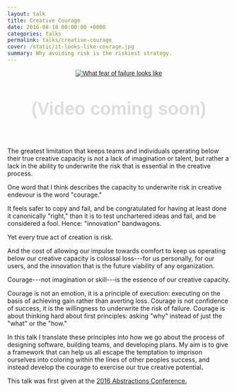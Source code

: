 ```yaml
---
layout: talk
title: Creative Courage
date: 2016-08-18 00:00:00 +0000
categories: talks
permalink: talks/creative-courage
cover: /static/it-looks-like-courage.jpg
summary: Why avoiding risk is the riskiest strategy.
---
```


<div class="image" style="text-align: center;">
  <a href="https://twitter.com/jddionisio/status/766317516796915712" target="_blank">
    <img
      src="https://pbs.twimg.com/media/CqKBtrtWIAA-643.jpg"
      alt="What fear of failure looks like"
      style="border: 0; font-family: sans-serif;"
      />
  </a>
</div>

<div style="text-align: center; font-family: sans-serif; font-weight: 900; font-size: 40px; color: #ddd; padding: 50px;">(Video coming soon)</div>

The greatest limitation that keeps teams and individuals operating below their
true creative capacity is not a lack of imagination or talent, but rather a lack
in the ability to underwrite the risk that is essential in the creative process.

One word that I think describes the capacity to underwrite risk in creative
endevour is the word "courage."

It feels safer to copy and fail, and be congratulated for having at least done
it canonically "right," than it is to test unchartered ideas and fail, and be
considered a fool. Hence: "innovation" bandwagons.

Yet every true act of creation is risk.

And the cost of allowing our impulse
towards comfort to keep us operating below our creative capacity is colossal
loss---for us personally, for our users, and the innovation that is the future
viability of any organization.

Courage---not imagination or skill---is the essence of our
creative capacity.

Courage is not an emotion, it is a principle of execution: executing on the
basis of achieving gain rather than averting loss. Courage is not confidence of
success, it is the willingness to underwrite the risk of failure. Courage is
about thinking hard about first principles: asking "why" instead of just the
"what" or the "how."

In this talk I translate these principles into how we go about the process of
designing software, building teams, and developing plans. My aim is to give a
framework that can help us all escape the temptation to imprison ourselves into
coloring within the lines of other peoples success, and instead develop the
courage to exercise our true creative potential<b>.</b>

This talk was first given at the <a href="http://abstractions.io/">2016 Abstractions Conference.</a>
